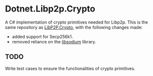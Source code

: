 # Dotnet.Libp2p.Crypto


A C# implementation of crypto primitives needed for Libp2p. This is the same repository as [LibP2P.Crypto](https://github.com/tabrath/cs-libp2p/tree/master/LibP2P.Crypto), with the following changes made:

- added support for Secp256k1.
- removed reliance on the [libsodium](https://github.com/adamcaudill/libsodium-net) library.

## TODO
Write test cases to ensure the functionalities of crypto primitives.

